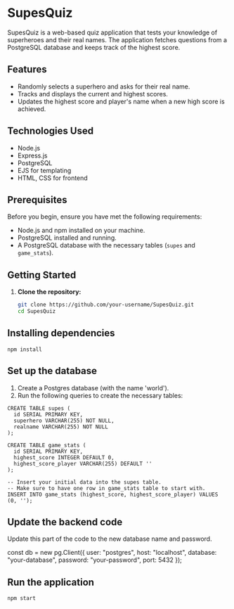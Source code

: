 # SupesQuiz

SupesQuiz is a web-based quiz application that tests your knowledge of superheroes and their real names. The application fetches questions from a PostgreSQL database and keeps track of the highest score.

## Features

- Randomly selects a superhero and asks for their real name.
- Tracks and displays the current and highest scores.
- Updates the highest score and player's name when a new high score is achieved.

## Technologies Used

- Node.js
- Express.js
- PostgreSQL
- EJS for templating
- HTML, CSS for frontend

## Prerequisites

Before you begin, ensure you have met the following requirements:

- Node.js and npm installed on your machine.
- PostgreSQL installed and running.
- A PostgreSQL database with the necessary tables (`supes` and `game_stats`).

## Getting Started

1. **Clone the repository:**

   ```sh
   git clone https://github.com/your-username/SupesQuiz.git
   cd SupesQuiz
   ```

## Installing dependencies

``` npm install ```


## Set up the database

1. Create a Postgres database (with the name 'world').
2. Run the following queries to create the necessary tables:

```
CREATE TABLE supes (
  id SERIAL PRIMARY KEY,
  superhero VARCHAR(255) NOT NULL,
  realname VARCHAR(255) NOT NULL
);

CREATE TABLE game_stats (
  id SERIAL PRIMARY KEY,
  highest_score INTEGER DEFAULT 0,
  highest_score_player VARCHAR(255) DEFAULT ''
);

-- Insert your initial data into the supes table.
-- Make sure to have one row in game_stats table to start with.
INSERT INTO game_stats (highest_score, highest_score_player) VALUES (0, '');
```


## Update the backend code

Update this part of the code to the new database name and password.

const db = new pg.Client({
  user: "postgres",
  host: "localhost",
  database: "your-database",
  password: "your-password",
  port: 5432
});


## Run the application

``` npm start ```

